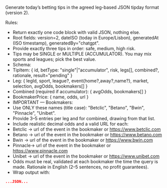 Generate today’s betting tips in the agreed leg-based JSON tipday format (version 2).

Rules:
- Return exactly one code block with valid JSON, nothing else.
- Root fields: version=2, dateISO (today in Europe/Lisbon), generatedAt (ISO timestamp), generatedBy="chatgpt".
- Provide exactly three tips in order: safe, medium, high risk.
- Tips may be SINGLE or MULTIPLE (ACCUMULATOR). You may mix sports and leagues; pick the best value.
- Schema:
- TipItem: { id, betType: "single"|"accumulator", risk, legs[], combined?, rationale, result="pending" }
- Leg: { legId, sport, league?, event{home?,away?,name?}, market, selection, avgOdds, bookmakers[] }
- Combined (required if accumulator): { avgOdds, bookmakers[] }
- BookmakerPrice: { name, odds, url }
- IMPORTANT — Bookmakers:
- Use ONLY these names (title case): "Betclic", "Betano", "Bwin", "Pinnacle", "Unibet".
- Provide 3–5 entries per leg and for combined, drawing from that list.
- Include realistic decimal odds and a valid URL for each:
- Betclic → url of the event in the bookmaker or https://www.betclic.com
- Betano  → url of the event in the bookmaker or https://www.betano.com
- Bwin    → url of the event in the bookmaker or https://www.bwin.com
- Pinnacle→ url of the event in the bookmaker or https://www.pinnacle.com
- Unibet  → url of the event in the bookmaker or https://www.unibet.com
- Odds must be real, validated at each bookmaker the time the query is made. Rationale in English (2–5 sentences, no profit guarantees).
- Wrap output with:
```json tipday
...JSON...
